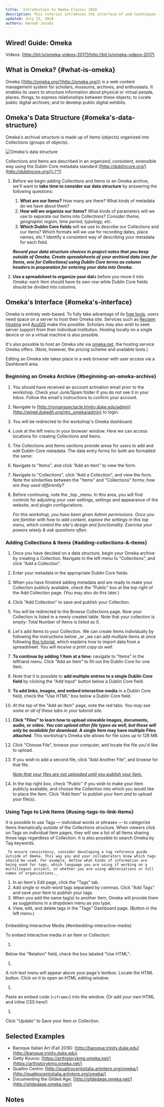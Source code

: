 ```yaml
---
title:  Introduction to Omeka Classic 2018
description: This tutorial introduces the interface of and techniques for using Omeka Classic 2.6.
updated: July 25, 2018
authors: Hannah Jacobs
---
```


## Wired! Guide: Omeka

Videos: [http://bit.ly/omeka-videos-2017](http://bit.ly/omeka-videos-2017)

## What is Omeka? {#what-is-omeka}

Omeka ([http://omeka.org/](http://omeka.org/)) is a web content management system for scholars, museums, archives, and enthusiasts. It enables its users to structure information about physical or virtual people, places, things; to express relationships between these objects; to curate public digital archives; and to develop public digital exhibits.


## Omeka's Data Structure {#omeka's-data-structure}

Omeka's archival structure is made up of Items (objects) organized into Collections (groups of objects).

![Omeka's data structure](images/image15.png)

Collections and Items are described in an organized, consistent, extensible way using the Dublin Core metadata standard ([http://dublincore.org/](http://dublincore.org/)).[^1]



1.  Before we begin adding Collections and Items to an Omeka archive, we'll want to **take time to consider our data structure** by answering the following questions:
    1.  **What are our Items?** How many are there? What kinds of metadata do we have about them?
    1.  **How will we organize our Items?** What kinds of parameters will we use to separate our Items into Collections? _Consider theme, geographic region, time period, typology, etc._
    1.  **Which Dublin Core fields** will we use to describe our Collections and our Items? Which formats will we use for recording dates, place names, etc.? Identify a consistent way of describing your metadata for each field.

    **_Record your data structure choices in project notes that you keep outside of Omeka. Create spreadsheets of your archival data (one for Items, one for Collections) using 	Dublin Core terms as column headers in preparation for entering your data into Omeka._**

1.  **Use a spreadsheet to organize your dat**a before you move it into Omeka: each Item should have its own row while Dublin Core fields should be divided into columns.


## Omeka's Interface {#omeka's-interface}

Omeka is entirely web-based. To fully take advantage of its [free tools](https://omeka.org/), users need space on a server to host their Omeka site. Services such as [Reclaim Hosting](https://reclaimhosting.com/) and [AcuGIS](https://www.acugis.com/) make this possible. Scholars may also wish to seek server support from their individual institution. Hosting locally on a single device or on a virtual machine is also possible.

It's also possible to host an Omeka site via [omeka.net](https://www.omeka.net/), the hosting service Omeka offers. (Note, however, the pricing scheme and available tools.)

Editing an Omeka site takes place in a web browser with user access via a Dashboard area.


### Beginning an Omeka Archive {#beginning-an-omeka-archive}



1.  You should have received an account activation email prior to the workshop. Check your Junk/Spam folder if you do not see it in your Inbox. Follow the email's instructions to confirm your account.
1.  Navigate to [http://romanspectacle.trinity.duke.edu/admin](http://wired.dukedh.org/nhc_omeka/admin) to login.
1.  You will be redirected to the workshop's Omeka dashboard.
1.  Look at the left menu in your browser window. Here we can access locations for creating Collections and Items.
1.  The Collections and Items sections provide areas for users to add and edit Dublin Core metadata. The data entry forms for both are formatted the same:
1.  Navigate to "Items", and click "Add an Item" to view the form.
1.  Navigate to "Collections", click "Add a Collection", and view the form. Note the similarities between the "Items" and "Collections" forms: _how are they used differently?_
1.  Before continuing, note the _top _menu. In this area, you will find controls for adjusting your user settings, settings and appearance of the website, and plugin configurations.

    _For this workshop, you have been given Admin permissions. Once you are familiar with how to add content, explore the settings in this top menu, which control the site's design and functionality. Exercise your powers wisely & ask questions often._



### Adding Collections & Items {#adding-collections-&-items}



1.  Once you have decided on a data structure, begin your Omeka archive by creating a Collection. Navigate in the left menu to "Collections", and click "Add a Collection".
1.  Enter your metadata in the appropriate Dublin Core fields.
1.  When you have finished adding metadata and are ready to make your Collection publicly available, check the "Public" box at the top right of the Add Collection page. (You may also do this later.)
1.  Click "Add Collection" to save and publish your Collection.
1.  You will be redirected to the Browse Collections page. Now your Collection is listed in a newly created table. Note that your collection is empty: Total Number of Items is listed as 0.
1.  Let's add Items to your Collection. We can create Items individually by following the instructions below _or _we can add multiple Items at once following [this tutorial](https://docs.google.com/document/d/1iHm5b-dswu0_ZjeAALaHwQbNDvtIhh1JaJFZ3zbxABs/edit?usp=sharing), which explains how to import data from a spreadsheet. _You will receive a print copy as well._
1.  **To continue by adding 1 Item at a time:** navigate to "Items" in the lefthand menu. Click "Add an Item" to fill out the Dublin Core for one Item.
1.  Note that it is possible to **add multiple entries to a single Dublin Core field** by clicking the "Add Input" button below a Dublin Core field.
1.  **To add links, images, and embed interactive media** in a Dublin Core field, check the "Use HTML" box below a Dublin Core field.
1.  At the top of the "Add an Item" page, note the red tabs. _You may see some or all of these tabs in your tutorial site._
1.  **Click "Files" to learn how to upload viewable images, documents, audio, or video. _You can upload other file types as well, but these will only be available for download_**. **A single Item may have multiple Files attached**. This workshop's Omeka site allows for file sizes up to 128 MB.
1.  Click "Choose File", browse your computer, and locate the file you'd like to upload.
1.  If you wish to add a second file, click "Add Another File", and browse for that file.

	_<span style="text-decoration:underline;">Note that your files are not uploaded until you publish your Item.</span>_



1.  In the top right box, check "Public" if you wish to make your Item publicly available, and choose the Collection into which you would like to place the Item. Click "Add Item" to publish your Item _and_ to upload your file(s).


### Using Tags to Link Items {#using-tags-to-link-items}

It is possible to use Tags — individual words or phrases — to categorize Items thematically _outside_ of the Collections structure. When viewers click on Tags on individual Item pages, they will see a list of all Items sharing those tags regardless of Collection. It is also possible to search Omeka by Tag keywords.


    _To ensure consistency, consider developing a tag reference guide outside of Omeka. This way you and your collaborators know which tags should be used. For example, define what kinds of information are being used for tags, which language you are using if working on a multilingual project, or whether you are using abbreviations or full names of organizations._



1.  In an Item's Edit page, click the "Tags" tab.
1.  Add single or multi-word tags separated by commas. Click "Add Tags" and save your Item to publish your tags.
1.  When you add the same tag(s) to another Item, Omeka will provide them as suggestions in a dropdown menu as you type.
1.  View, edit, and delete tags in the "Tags" Dashboard page. (Button in the left menu.)

###
Embedding Interactive Media {#embedding-interactive-media}


To embed interactive media in an Item or Collection:




1.  
Below the "Relation" field, check the box labeled "Use HTML":


1.  
A rich text menu will appear above your page's textbox. Locate the HTML button. Click on it to open an HTML editing window.


1.  
Paste an embed code (`<iframe>`) into the window. (Or add your own HTML and inline CSS here!)


1.  
Click "Update" to Save your Item or Collection.

## Selected Examples



*   Baroque Italian Art (Fall 2016): [http://baroque.trinity.duke.edu](http://baroque.trinity.duke.edu)
*   Getty Kouros: [https://arthistorykmg.omeka.net/](https://arthistorykmg.omeka.net/)
*   Quattro Centro: [http://quattrocentoitalia.artinterp.org/omeka/](http://quattrocentoitalia.artinterp.org/omeka/)
*   Documenting the Gilded Age: [http://gildedage.omeka.net/](http://gildedage.omeka.net/)

<!-- Footnotes themselves at the bottom. -->
## Notes

[^1]:
     Metadata is carefully categorized information about an object such as its discovery date, geographic origin, creator, format, or owner. A metadata standard is a widely accepted set of terms used to categorize metadata. Using a standard ensures that a wide range of archival collections could be extended and/or combined. (Indeed, Omeka makes this possible.)


<!-- GD2md-html version 1.0β11 -->
<!----- Conversion time: 1.904 seconds.


Using this Markdown file:

1. Cut and paste this output into your source file.
2. See the notes and action items below regarding this conversion run.
3. Check the rendered output (headings, lists, code blocks, tables) for proper
   formatting and use a linkchecker before you publish this page.

Conversion notes:

* GD2md-html version 1.0β11
* Wed Jul 25 2018 10:41:01 GMT-0700 (PDT)
* Source doc: https://docs.google.com/open?id=1kufh1so0Ug_5ILs2g-spp5BaGlVPQdhUsMdfHicmXpg
----->
